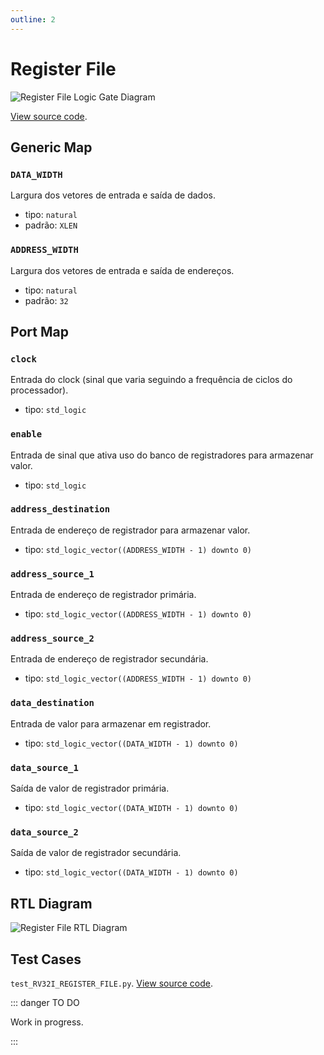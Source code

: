```yaml
---
outline: 2
---
```


# Register File <Badge type="info" text="RV32I_REGISTER_FILE.vhd"/>

![Register File Logic Gate Diagram](/images/referencia/componentes/rv32i_register_file.drawio.svg)

[View source code](https://github.com/pfeinsper/24a-CTI-RISCV/blob/main/src/RV32I_REGISTER_FILE.vhd).

## Generic Map

### `DATA_WIDTH`

Largura dos vetores de entrada e saída de dados.

- tipo: `natural`
- padrão: `XLEN`

### `ADDRESS_WIDTH`

Largura dos vetores de entrada e saída de endereços.

- tipo: `natural`
- padrão: `32`

## Port Map

### `clock`

Entrada do clock (sinal que varia seguindo a frequência de ciclos do
processador).

- tipo: `std_logic`

### `enable`

Entrada de sinal que ativa uso do banco de registradores para armazenar valor.

- tipo: `std_logic`

### `address_destination`

Entrada de endereço de registrador para armazenar valor.

- tipo: `std_logic_vector((ADDRESS_WIDTH - 1) downto 0)`

### `address_source_1`

Entrada de endereço de registrador primária.

- tipo: `std_logic_vector((ADDRESS_WIDTH - 1) downto 0)`

### `address_source_2`

Entrada de endereço de registrador secundária.

- tipo: `std_logic_vector((ADDRESS_WIDTH - 1) downto 0)`

### `data_destination`

Entrada de valor para armazenar em registrador.

- tipo: `std_logic_vector((DATA_WIDTH - 1) downto 0)`

### `data_source_1`

Saída de valor de registrador primária.

- tipo: `std_logic_vector((DATA_WIDTH - 1) downto 0)`

### `data_source_2`

Saída de valor de registrador secundária.

- tipo: `std_logic_vector((DATA_WIDTH - 1) downto 0)`

## RTL Diagram

![Register File RTL Diagram](/images/referencia/componentes/rv32i_register_file_netlist.svg)

## Test Cases

`test_RV32I_REGISTER_FILE.py`.
[View source code](https://github.com/pfeinsper/24a-CTI-RISCV/blob/main/test/test_RV32I_REGISTER_FILE.py).

::: danger TO DO

Work in progress.

:::
